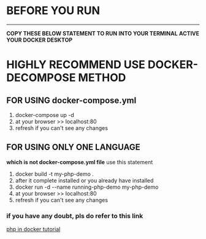 # BEFORE YOU RUN
---
**COPY THESE BELOW STATEMENT TO RUN**
**INTO YOUR TERMINAL**
**ACTIVE YOUR DOCKER DESKTOP**

# HIGHLY RECOMMEND USE DOCKER-DECOMPOSE METHOD


## FOR USING docker-compose.yml
1. docker-compose up -d
2. at your browser >> localhost:80
3. refresh if you can't see any changes


## FOR USING ONLY ONE LANGUAGE
**which is not docker-compose.yml file**
use this statement

1. docker build -t my-php-demo .
2. after it complete installed or you already have installed
3. docker run -d --name running-php-demo my-php-demo
4. at your browser >> localhost:80
5. refresh if you can't see any changes




### if you have any doubt, pls do refer to this link
[php in docker tutorial](https://youtu.be/ThpnqYpvnIM)